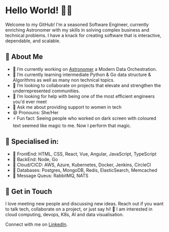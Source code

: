 # Hello World! 👋🏾

Welcome to my GitHub! I'm a seasoned Software Engineer, currently enriching Astronomer with my skills in solving complex business and technical problems. I have a knack for creating software that is interactive, dependable, and scalable.

## 🚀 About Me
- 🔭 I’m currently working on [Astronomer](https://docs.astronomer.io/) a Modern Data Orchestration.
- 🌱 I’m currently learning intermediate Python & Go data structure & Algorithms as well as many non technical topics.
- 👯 I’m looking to collaborate on projects that elevate and strengthen the underrepresented communities.
- 🤔 I’m looking for help with being one of the most efficient engineers you'd ever meet
- 💬 Ask me about providing support to women in tech
- 😄 Pronouns: She/Her
- ⚡ Fun fact: Seeing people who worked on dark screen with coloured text seemed like magic to me. Now I perform that magic.

## 🥇 Specialised in:
- 🔸 FrontEnd: HTML, CSS, React, Vue, Angular, JavaScript, TypeScript
- 🔸 BackEnd: Node, Go
- 🔸 Cloud/CICD: AWS, Azure, Kubernetes, Docker, Jenkins, CircleCI
- 🔸 Databases: Postgres, MongoDB, Redis, ElasticSearch, Memcached
- 🔸 Message Queus: RabbitMQ, NATS

## 💌 Get in Touch 

I love meeting new people and discussing new ideas. Reach out if you want to talk tech, collaborate on a project, or just say hi! 🚀  I am interested in cloud computing, devops, K8s, AI and data visualisation.

Connect with me on [LinkedIn](https://www.linkedin.com/in/chioma-onyekpere/).
